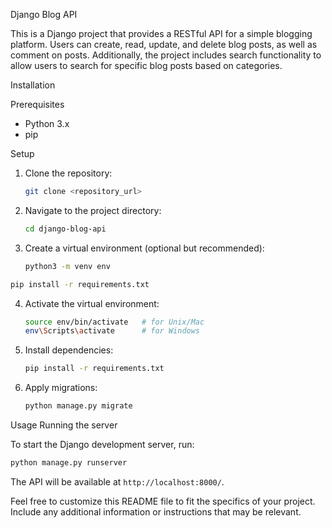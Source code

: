 

Django Blog API

This is a Django project that provides a RESTful API for a simple blogging platform. Users can create, read, update, and delete blog posts, as well as comment on posts. Additionally, the project includes search functionality to allow users to search for specific blog posts based on categories.

Installation

Prerequisites

- Python 3.x
- pip

Setup

1. Clone the repository:

    ```bash
    git clone <repository_url>
    ```

2. Navigate to the project directory:

    ```bash
    cd django-blog-api
    ```

3. Create a virtual environment (optional but recommended):

    ```bash
    python3 -m venv env
    ```

```bash
pip install -r requirements.txt
```
4. Activate the virtual environment:

    ```bash
    source env/bin/activate   # for Unix/Mac
    env\Scripts\activate      # for Windows
    ```

5. Install dependencies:

    ```bash
    pip install -r requirements.txt
    ```

6. Apply migrations:

    ```bash
    python manage.py migrate
    ```

 Usage
Running the server

To start the Django development server, run:

```bash
python manage.py runserver
```

The API will be available at `http://localhost:8000/`.


Feel free to customize this README file to fit the specifics of your project. Include any additional information or instructions that may be relevant.
